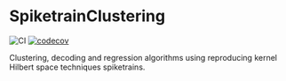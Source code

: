 # SpiketrainClustering

![CI](https://github.com/grero/SpiketrainClustering.jl/actions/workflows/ci.yml/badge.svg)
[![codecov](https://codecov.io/gh/grero/SpiketrainClustering.jl/branch/main/graph/badge.svg?token=hKpdCcWW8y)](https://codecov.io/gh/grero/SpiketrainClustering.jl)

Clustering, decoding and regression algorithms using reproducing kernel Hilbert space techniques spiketrains.
